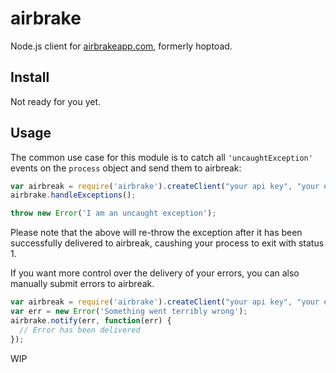 # airbrake

Node.js client for [airbrakeapp.com][], formerly hoptoad.

[airbrakeapp.com]: http://airbrakeapp.com/

## Install

Not ready for you yet.

## Usage

The common use case for this module is to catch all `'uncaughtException'`
events on the `process` object and send them to airbreak:

``` javascript
var airbreak = require('airbrake').createClient("your api key", "your environment");
airbrake.handleExceptions();

throw new Error('I am an uncaught exception');
```

Please note that the above will re-throw the exception after it has been
successfully delivered to airbreak, caushing your process to exit with status 1.

If you want more control over the delivery of your errors, you can also
manually submit errors to airbreak.

``` javascript
var airbreak = require('airbrake').createClient("your api key", "your environment");
var err = new Error('Something went terribly wrong');
airbrake.notify(err, function(err) {
  // Error has been delivered
});
```

WIP
